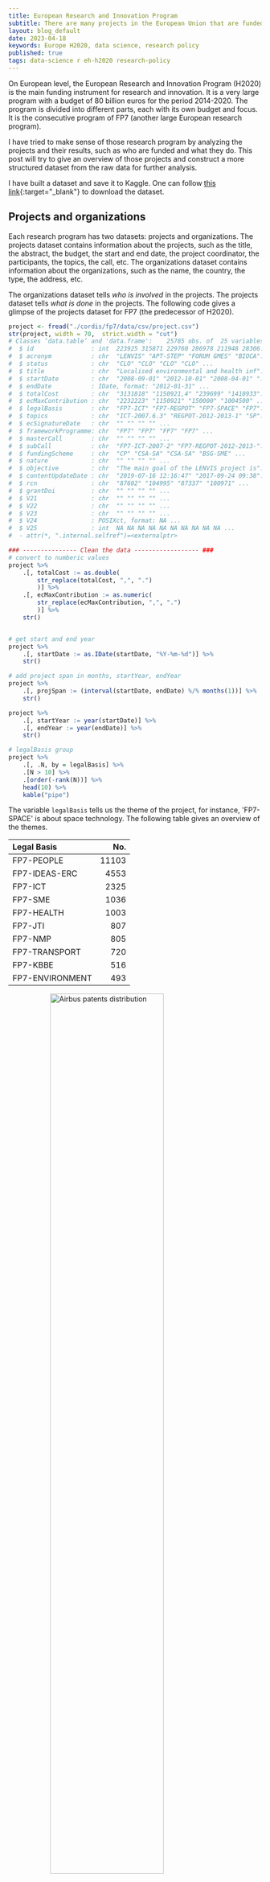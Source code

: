 ```yaml
---
title: European Research and Innovation Program
subtitle: There are many projects in the European Union that are funded by the European Research and Innovation Programme. To make sense of those projects and their results, we have to do lots of data processing and analysis. 
layout: blog_default
date: 2023-04-18
keywords: Europe H2020, data science, research policy
published: true
tags: data-science r eh-h2020 research-policy
---
```


On European level, the European Research and Innovation Program (H2020) is the main funding instrument for research and innovation. It is a very large program with a budget of 80 billion euros for the period 2014-2020. The program is divided into different parts, each with its own budget and focus. It is the consecutive program of FP7 (another large European research program). 

I have tried to make sense of those research program by analyzing the projects and their results, such as who are funded and what they do. This post will try to give an overview of those projects and construct a more structured dataset from the raw data for further analysis.


I have built a dataset and save it to Kaggle. One can follow [this link](https://www.kaggle.com/datasets/oceanumeric/cordis){:target="_blank"} to download the dataset. 


## Projects and organizations 

Each research program has two datasets: projects and organizations. The projects dataset contains information about the projects, such as the title, the abstract, the budget, the start and end date, the project coordinator, the participants, the topics, the call, etc. The organizations dataset contains information about the organizations, such as the name, the country, the type, the address, etc.

The organizations dataset tells _who is involved_ in the projects. The projects dataset tells _what is done_ in the projects. The following code gives a glimpse of the projects dataset for FP7 (the predecessor of H2020).

```R
project <- fread("./cordis/fp7/data/csv/project.csv")
str(project, width = 70,  strict.width = "cut")
# Classes ‘data.table’ and 'data.frame':	25785 obs. of  25 variables:
#  $ id                : int  223925 315871 229760 286978 211948 28306..
#  $ acronym           : chr  "LENVIS" "APT-STEP" "FORUM GMES" "BIOCA"..
#  $ status            : chr  "CLO" "CLO" "CLO" "CLO" ...
#  $ title             : chr  "Localised environmental and health inf"..
#  $ startDate         : chr  "2008-09-01" "2012-10-01" "2008-04-01" "..
#  $ endDate           : IDate, format: "2012-01-31" ...
#  $ totalCost         : chr  "3131818" "1150921,4" "239699" "1410933"..
#  $ ecMaxContribution : chr  "2232223" "1150921" "150000" "1004500" ...
#  $ legalBasis        : chr  "FP7-ICT" "FP7-REGPOT" "FP7-SPACE" "FP7"..
#  $ topics            : chr  "ICT-2007.6.3" "REGPOT-2012-2013-1" "SP"..
#  $ ecSignatureDate   : chr  "" "" "" "" ...
#  $ frameworkProgramme: chr  "FP7" "FP7" "FP7" "FP7" ...
#  $ masterCall        : chr  "" "" "" "" ...
#  $ subCall           : chr  "FP7-ICT-2007-2" "FP7-REGPOT-2012-2013-"..
#  $ fundingScheme     : chr  "CP" "CSA-SA" "CSA-SA" "BSG-SME" ...
#  $ nature            : chr  "" "" "" "" ...
#  $ objective         : chr  "The main goal of the LENVIS project is"..
#  $ contentUpdateDate : chr  "2019-07-16 12:16:47" "2017-09-24 09:38"..
#  $ rcn               : chr  "87602" "104995" "87337" "100971" ...
#  $ grantDoi          : chr  "" "" "" "" ...
#  $ V21               : chr  "" "" "" "" ...
#  $ V22               : chr  "" "" "" "" ...
#  $ V23               : chr  "" "" "" "" ...
#  $ V24               : POSIXct, format: NA ...
#  $ V25               : int  NA NA NA NA NA NA NA NA NA NA ...
#  - attr(*, ".internal.selfref")=<externalptr> 

### --------------- Clean the data ------------------ ###
# convert to numberic values 
project %>%
    .[, totalCost := as.double(
        str_replace(totalCost, ",", ".")
        )] %>%
    .[, ecMaxContribution := as.numeric(
        str_replace(ecMaxContribution, ",", ".")
        )] %>%
    str()


# get start and end year
project %>%
    .[, startDate := as.IDate(startDate, "%Y-%m-%d")] %>%
    str()

# add project span in months, startYear, endYear
project %>%
    .[, projSpan := (interval(startDate, endDate) %/% months(1))] %>%
    str()

project %>%
    .[, startYear := year(startDate)] %>%
    .[, endYear := year(endDate)] %>%
    str()

# legalBasis group
project %>%
    .[, .N, by = legalBasis] %>%
    .[N > 10] %>%
    .[order(-rank(N))] %>%
    head(10) %>%
    kable("pipe")
```

The variable `legalBasis` tells us the theme of the project, for instance, 'FP7-SPACE' is about space technology. The following table gives an overview of the themes.

<div class="table-figure-wrapper" markdown="block">

|Legal Basis      | No.|
|:---------------|-----:|
|FP7-PEOPLE      | 11103|
|FP7-IDEAS-ERC   |  4553|
|FP7-ICT         |  2325|
|FP7-SME         |  1036|
|FP7-HEALTH      |  1003|
|FP7-JTI         |   807|
|FP7-NMP         |   805|
|FP7-TRANSPORT   |   720|
|FP7-KBBE        |   516|
|FP7-ENVIRONMENT |   493|

<div class='sub-figure'>
    <img src="/images/blog/fp7-contributions.png"
         alt="Airbus patents distribution" class="zoom-img"
         style="width: 67%; display: block; margin: 0 auto;"/>
</div>

<div class='caption'>
        <span class='caption-label'>Figure 1.</span> The table gives the top 10 themes in terms of number of projects and the figure gives the distribution of the projects in terms of grant amount (in million euros). You can zoom in the figure by clicking on it.
</div>
</div>

The above table shows that the most popular theme is FP7-PEOPLE, which is about creating a more human society. The second most popular theme is FP7-IDEAS-ERC, which is about basic research. The third most popular theme is FP7-ICT, which is about information and communication technology. The fourth most popular theme is FP7-SME, which is about small and medium enterprises. 

In terms of the total grant amount, the most two popular themes are FP7-ICT and FP7-IDEAS-ERC, which receive around 7.7 and 7.8 billion euros respectively. Figure 1 was produced by the following code.

```R
options(repr.plot.width = 9, repr.plot.height = 7)
project %>%
    .[grep("FP", legalBasis)] %>%
    .[, .(budget = sum(ecMaxContribution)/1e6), by = legalBasis] %>%
    .[, budget2 := as.character(round(budget, 0))] %>% 
    .[, budgetIndex := paste(legalBasis, budget2, sep = "\n")] %>%
    treemap(index = "budgetIndex",
            vSize = "budget",
            vColor = "budget",
            type = "manual",
            palette = "Blues",
            algorithm = "squarified",
            title = "Total EU Contribution in different programmes",
            title.legend = "million",
            fontsize.labels = c(10),  border.lwds = c(1, 1))
``` 

Since there are many themes, we will focus on ICT, which is the one that receives the most grant amount. There are 2325 projects in the ICT theme, and the average project span is around 36 months (three years). The average grant amount is 4.8 million euros. However, the maximum grant amount is 74.98 million euros. The following table gives the summary statistics of the grant amount in the ICT theme, which shows that the grant amount is highly skewed. 

| Min. | 1st Qu. | Median | Mean | 3rd Qu. | Max.  |
|:----:|:-------:|:------:|:----:|:-------:|:-----:|
| 0.12 |  2.59   |  3.84  | 4.79 |  5.16   | 74.98 |

Like many variables in the business world, only the log of the grant amount is normally distributed. The following figure shows the distribution of the log of the grant amount in the ICT theme.

<div class='figure'>
    <img src="/images/blog/fp7-totalcost-hist1.png"
         alt="fp7 totalcost hist1"
         style="width: 80%; display: block; margin: 0 auto;"/>
    <div class='caption'>
        <span class='caption-label'>Figure 2.</span> Histogram of the the grant amount and its log transformation in the ICT theme. 
    </div>
</div>

Here is the code to produce the above table and figure.

```R
project %>%
    .[legalBasis == "FP7-ICT"] %>%
    unique(by = "id") %>%
    with(summary(totalCost)/1000000) %>%
    as.matrix() %>% t() %>% 
    as.data.frame() %>%
    kable("pipe", align = "c", digits = 2)

options(repr.plot.width = 9, repr.plot.height = 5)
par(mfrow = c(1, 2))
hist(project$totalCost/1000000, breaks = 30, col = "grey",
                xlab = "Total Cost (million)",
                main = "Histogram of Total Cost")
hist(log(project$totalCost), breaks = 30, col = "grey",
                xlab = "Log(Total Cost)",
                main = "Histogram Log(Total Cost)")
```

Now, we will try to understand the topic of the projects in the ICT theme. The following table gives the top 10 words in the project titles in the ICT theme and wordclouds of the project titles in the ICT theme. 


<div class="table-figure-wrapper" markdown="block">

|    word    |  N  |
|:----------|---:|
|  systems   | 212 |
|   based    | 157 |
|   future   | 130 |
|  internet  | 123 |
|  european  | 122 |
|   energy   | 119 |
|  research  | 118 |
| management | 113 |
|    data    | 106 |
|  services  | 104 |

<div class='sub-figure'>
    <img src="/images/blog/fp7-title-wordcloud.png"
         alt="Airbus patents distribution"
         style="width: 60%; display: block; margin: 0 auto;"/>
</div>

<div class='caption'>
        <span class='caption-label'>Figure 3.</span> The table gives the top 10 words in the project titles in the ICT theme and the figure gives the wordcloud of the project titles in the ICT theme.
</div>
</div>

As we can see that the top frequency words and wordclouds are not very informative. We will try to use the topic model to understand the topic of the projects in the ICT theme. The following code cleans the project objectives and gives the summary statistics of the number of words in the project objectives. 

```R
project %>%
    .[legalBasis == "FP7-ICT"] %>%
    unique(by = "id") %>%
    .[, .(objective)] %>% 
    # remove punctuation
    .[, objective := gsub("[[:punct:]]", "", objective)] %>%
    # remove control characters
    .[, objective := gsub("[[:cntrl:]]", "", objective)] %>%
    # to lower case
    .[, objective := tolower(objective)] %>%
    # remove numbers
    .[, objective := gsub("[[:digit:]]", "", objective)] %>%
    # remove stop words with tm package
    .[, objective := removeWords(objective, stopwords("english"))] %>%
    # strip white spaces
    .[, objective := stripWhitespace(objective)] %>%
    # stemming
    .[, objective := stemDocument(objective)] %>%
    # now we have the clean text data
    # we need to convert it to a document-term matrix
    # add document length
    .[, doc_length := str_count(objective, "\\S+")] -> project_doc

summary(project_doc$doc_length)
#  Min. 1st Qu.  Median    Mean 3rd Qu.    Max. 
#  28.0   166.0   177.0   174.8   186.0   318.0
```

The shortest project objective has 28 words, and the longest one has 318 words. The average project objective has 175 words. The following code creates a document-term matrix and a term-document matrix. We first drop the documents with less than 100 words in order to reduce the sparsity of the document-term matrix.

```R
# create a document-term matrix
# we will filter out documents with more than 100 words
# create document index
project_doc %>%
    .[doc_length >= 100] %>%
    .[, doc_id := .I] %>%
    # create a document-term matrix
    .[, .(doc_id, objective)] %>%
    unnest_tokens(word, objective) %>% 
    .[, .N, by = c("doc_id", "word")] %>%
    .[order(doc_id, -N)] %>% 
    as.data.frame() %>% 
    cast_dtm(doc_id, word, N) -> dtm_objective

# understand the document-term matrix
inspect(dtm_objective)

# <<DocumentTermMatrix (documents: 2265, terms: 22694)>>
# Non-/sparse entries: 272039/51129871
# Sparsity           : 99%
# Maximal term length: 56
# Weighting          : term frequency (tf)
# selected sample docs and terms 
#        Terms
# Docs   data develop network project research servic system technolog use will
#   103     0       3       0       4        0      0      3         4   1   13
#   145     0       1       0       4        0      0      4         0   3    3
#   1722    0       1       1       4        0      0      7         3   8    8
#   1794    0       1       0       1        0     16      6         0   3    3
#   1811    1       1       1       1        0      5      1         1   1    0
#   1925    5       2       1       1        0      2      3         1   2    4
#   1948    7       1       0       3        6      0      5         0   3    8
#   23      0       0       0       2        0      0      3         0   5    6
#   715     2       1       2       3        9      1      0         2   0    4
#   727     0       2       2       2        0      0      4         4   3    8
``` 

We have 2265 documents and 22694 terms in the document-term matrix. The table above shows the selected sample of the document-term matrix, which is a sparse matrix. Now, we will remove the terms that appear in less than 5 documents and more than 90% of the documents. Doing so will give us a collection of terms that are more informative, which balances the uniqueness and the commonality of the terms (i.e., the terms that are too unique or too common are not informative). 

```R
word_term <- findFreqTerms(dtm_objective,
                        lowfreq = 5,
                        highfreq = nrow(dtm_objective) * 0.9)

# create a new document-term matrix with the filtered words
dtm_objective_filtered <- dtm_objective[, word_term]
dtm_objective_filtered
# <<DocumentTermMatrix (documents: 2265, terms: 4851)>>
# Non-/sparse entries: 232500/10755015
# Sparsity           : 98%
# Maximal term length: 20
# Weighting          : term frequency (tf)
```

After dropping the terms that are too unique or too common, we have 4851 terms in the document-term matrix. The term-document matrix also becomes less sparse. 

Now, we will use the LDA model to understand the topics of the projects in the ICT theme. First, we need to define the number of topics. We will use a package called `ldatuning` to find the optimal number of topics. 

```R
lda_fit1 <- ldatuning::FindTopicsNumber(dtm_objective_filtered,
                                        topics = seq(2, 10),
                                        metrics = c("CaoJuan2009", "Deveaud2014"),
                                        method = "Gibbs",
                                        control = list(seed = 789),
                                        verbose = TRUE)

FindTopicsNumber_plot(lda_fit1)
```

<div class='figure'>
    <img src="/images/blog/lda-tuning-topicnum.png"
         alt="fp7 totalcost hist1"
         style="width: 70%; display: block; margin: 0 auto;"/>
    <div class='caption'>
        <span class='caption-label'>Figure 4.</span> the plot of the optimal number of topics based on the CaoJuan2009 and Deveaud2014 metrics.
    </div>
</div>


From the plot above, we will choose 9 as the optimal number of topics. The following code fits with LDA and plot the topics. 

```R
set.seed(789)
lda_fit2 <- LDA(dtm_objective_filtered, k = 9, method = "Gibbs",
                                        control = list(iter = 1000,
                                                        verbose = 50))

# get values of theta
options(repr.plot.width = 11, repr.plot.height = 9)
tidy(lda_fit2, matrix = "beta") %>% 
    group_by(topic) %>%
    slice_max(beta, n = 10) %>%
    ungroup() %>%
    arrange(topic, -beta) %>%
    mutate(word = reorder_within(term, beta, topic, sep="")) %>%
    ggplot(aes(word, beta, fill = factor(topic))) +
    geom_col(show.legend = FALSE, alpha = 0.85) +
    coord_flip() +
    facet_wrap(~topic, scales = "free") +
    labs(x = NULL, y = expression(beta)) +
    theme_bw() +
    # make x axis labels more readable with bold font
    theme(axis.text.y = element_text(face = "bold", size = 10),
            panel.grid.major = element_blank(),
            panel.grid.minor = element_blank())
```

By look at words in each topic, we can interpret the topics in Figure 5. For example, topic 1 is about quantum computing, topic 3 is probably about the smart manufacturing with mobile devices, and topic 6 is more about the economic policy on ICT.


<div class='figure'>
    <img src="/images/blog/fp7-objectives-topics.png"
         alt="fp7 topics" class="zoom-img"
         style="width: 70%; display: block; margin: 0 auto;"/>
    <div class='caption'>
        <span class='caption-label'>Figure 5.</span> the plot of topics based on the objectives of the projects in the ICT theme (you can click on the image to zoom in).
    </div>
</div>

I also found topic 4 and 9 are interesting. Topic 4 is about social media and topic 9 is about the platform for digital economy. 

Figure 5 shows that Latent Dirichlet Allocation (LDA) is a useful tool to understand the topics of the projects in the ICT theme. The topics are not perfect, but they are useful to understand the projects in a very efficient way (assuming she/he will not read all the project objectives by herself/himself).

With those 9 topics we classified, we can now answer the following questions:

1. What are the most popular topics in the ICT theme?
2. Which topic receives the most funding?


<div class='figure'>
    <img src="/images/blog/fp7-topics-hist1.png"
         alt="fp7 topics" class="zoom-img"
         style="width: 70%; display: block; margin: 0 auto;"/>
    <div class='caption'>
        <span class='caption-label'>Figure 6.</span> histogram of the number of projects in each topic
    </div>
</div>

Figure 6 shows that there are more or less equal number of projects in each topic. The most popular topic is topic 1, which is about quantum computing. The following table shows the top 10 topics in terms of the total cost of the projects and the average cost of the projects in each topic.


|topic |totalCost(million) |avrgCost(million) |
|:-----|:---------:|:--------:|
|3     |1747.42   |5.64     |
|1     |1681.41   |5.08     |
|8     |1434.17   |5.22     |
|7     |1329.14   |4.43     |
|4     |1318.15   |4.76     |
|9     |1276.01   |6.51     |
|5     |1102.56   |5.63     |
|6     |726.44    |2.34     |
|2     |302.68    |4.39     |

We can see that European Commission invests more in topic 3, which is about smart manufacturing and energy with mobile devices. In general, topic 3 is all about using ICT to improve the efficiency of the manufacturing, transportation, and energy sectors. The following table gives some sample projects in topic 3.

|     id| topic|title                                                                    |
|:------|:-----|:------------------------------------------------------------------------|
| 314328|     3|SMART MOBILITY IN SMART CITY                                             |
| 223937|     3|SMART-antenna multimode wireless mesh Network                            |
| 257544|     3|Smart and Efficient Location, idEntification, and Cooperation Techniques |
| 287534|     3|Semantic Tools for Carbon Reduction in Urban Planning                    |
| 314331|     3|Optimized electric Drivetrain by INtegration                             |


















